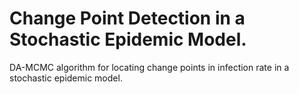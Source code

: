 # Change Point Detection in a Stochastic Epidemic Model.
DA-MCMC algorithm for locating change points in infection rate in a stochastic epidemic model.
